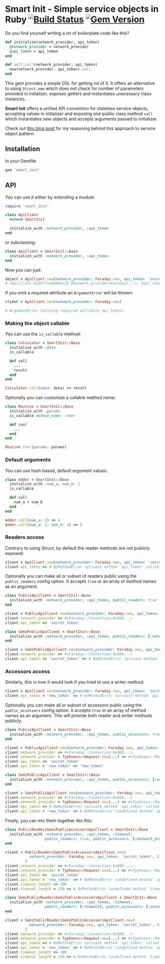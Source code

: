 # Smart Init - Simple service objects in Ruby [![Build Status](https://travis-ci.org/pawurb/smart_init.svg)](https://travis-ci.org/pawurb/smart_init) [![Gem Version](https://badge.fury.io/rb/smart_init.svg)](https://badge.fury.io/rb/smart_init)

Do you find yourself writing a lot of boilerplate code like this?

```ruby
def initialize(network_provider, api_token)
  @network_provider = network_provider
  @api_token = api_token
end

def self.call(network_provider, api_token)
  new(network_provider, api_token).call
end
```

This gem provides a simple DSL for getting rid of it. It offers an alternative to using `Struct.new` which does not check for number of parameters provided in initializer, exposes getters and instantiates unecessary class instances.

**Smart Init** offers a unified API convention for stateless service objects, accepting values in initializer and exposing one public class method `call` which instantiates new objects and accepts arguments passed to initializer.

Check out [this blog post](https://pawelurbanek.com/2018/02/12/ruby-on-rails-service-objects-and-testing-in-isolation/) for my reasoning behind this approach to service object pattern.

## Installation

In your Gemfile

```ruby
gem 'smart_init'
```

## API

You can use it either by extending a module:

```ruby
require 'smart_init'

class ApiClient
  extend SmartInit

  initialize_with :network_provider, :api_token
end
```

or subclassing:

```ruby
class ApiClient < SmartInit::Base
  initialize_with :network_provider, :api_token
end
```

Now you can just:

```ruby
object = ApiClient.new(network_provider: Faraday.new, api_token: 'secret_token')
# <ApiClient:0x007fa16684ec20 @network_provider=Faraday<...>, @api_token="secret_token">
```

If you omit a required attribute an `ArgumentError` will be thrown:

```ruby
client = ApiClient.new(network_provider: Faraday.new)

# ArgumentError (missing required attribute api_token)
```

### Making the object callable

You can use the `is_callable` method:

```ruby
class Calculator < SmartInit::Base
  initialize_with :data
  is_callable

  def call
    ...
    result
  end
end

Calculator.call(data: data) => result
```

Optionally you can customize a callable method name:

```ruby
class Routine < SmartInit::Base
  initialize_with :params
  is_callable method_name: :run!

  def run!
    ...
  end
end

Routine.run!(params: params)
```

### Default arguments

You can use hash based, default argument values:

```ruby
class Adder < SmartInit::Base
  initialize_with :num_a, num_b: 2
  is_callable

  def call
    num_a + num_b
  end
end

Adder.call(num_a: 2) => 4
Adder.call(num_a: 2, num_b: 3) => 5
```

### Readers access

Contrary to using Struct, by default the reader methods are not publicly exposed:

```ruby
client = ApiClient.new(network_provider: Faraday.new, api_token: 'secret_token')
client.api_token => # NoMethodError (private method `api_token' called for #<ApiClient:0x000..>)
```

Optionally you can make all or subset of readers public using the `public_readers` config option. It accepts `true` or an array of method names as an argument.

```ruby
class PublicApiClient < SmartInit::Base
  initialize_with :network_provider, :api_token, public_readers: true
end

client = PublicApiClient.new(network_provider: Faraday.new, api_token: 'secret_token')
client.network_provider => #<Faraday::Connection:0x000...>
client.api_token => 'secret_token'
```

```ruby
class SemiPublicApiClient < SmartInit::Base
  initialize_with :network_provider, :api_token, public_readers: [:network_provider]
end

client = SemiPublicApiClient.new(network_provider: Faraday.new, api_token: 'secret_token')
client.network_provider => #<Faraday::Connection:0x000...>
client.api_token => 'secret_token' => # NoMethodError (private method `api_token' called for #<SemiPublicApiClient:0x000...>)
```

### Accessors access

Similarly, this is how it would look if you tried to use a writer method:

```ruby
client = ApiClient.new(network_provider: Faraday.new, api_token: 'secret_token')
client.api_token = 'new_token' => # NoMethodError (private method `api_token=' called for #<ApiClient:0x000..>)
```

Optionally you can make all or subset of accessors public using the `public_accessors` config option. It accepts `true` or an array of method names as an argument. This will provide both reader and writer methods publicly.

```ruby
class PublicApiClient < SmartInit::Base
  initialize_with :network_provider, :api_token, public_accessors: true
end

client = PublicApiClient.new(network_provider: Faraday.new, api_token: 'secret_token')
client.network_provider => #<Faraday::Connection:0x000...>
client.network_provider = Typhoeus::Request.new(...) => #<Typhoeus::Request:0x000...>
client.api_token => 'secret_token'
client.api_token = 'new_token' => 'new_token'
```

```ruby
class SemiPublicApiClient < SmartInit::Base
  initialize_with :network_provider, :api_token, public_accessors: [:network_provider]
end

client = SemiPublicApiClient.new(network_provider: Faraday.new, api_token: 'secret_token')
client.network_provider => #<Faraday::Connection:0x000...>
client.network_provider = Typhoeus::Request.new(...) => #<Typhoeus::Request:0x000...>
client.api_token => # NoMethodError (private method `api_token' called for #<SemiPublicApiClient:0x000...>)
client.api_token = 'new_token' => # NoMethodError (undefined method `api_token=' called for #<SemiPublicApiClient:0x000...>)
```

Finally, you can mix them together like this:

```ruby
class PublicReadersSemiPublicAccessorsApiClient < SmartInit::Base
  initialize_with :network_provider, :api_token, :timeout,
                  public_readers: true, public_accessors: [:network_provider]
end

client = PublicReadersSemiPublicAccessorsApiClient.new(
           network_provider: Faraday.new, api_token: 'secret_token', timeout_length: 100
         )
client.network_provider => #<Faraday::Connection:0x000...>
client.network_provider = Typhoeus::Request.new(...) => #<Typhoeus::Request:0x000...>
client.api_token => 'secret_token'
client.api_token = 'new_token' => # NoMethodError (undefined method `api_token=' called for #<SemiPublicApiClient:0x000...>)
client.timeout_length => 100
client.timeout_length = 150 => # NoMethodError (undefined method `timeout_length=' called for #<SemiPublicApiClient:0x000...>)
```

```ruby
class SemiPublicReadersSemiPublicAccessorsApiClient < SmartInit::Base
  initialize_with :network_provider, :api_token, :timeout,
                  public_readers: [:timeout], public_accessors: [:network_provider]
end

client = SemiPublicReadersSemiPublicAccessorsApiClient.new(
           network_provider: Faraday.new, api_token: 'secret_token', timeout_length: 100
         )
client.network_provider => #<Faraday::Connection:0x000...>
client.network_provider = Typhoeus::Request.new(...) => #<Typhoeus::Request:0x000...>
client.api_token => # NoMethodError (private method `api_token' called for #<SemiPublicReadersSemiPublicAccessorsApiClient:0x000...>)
client.api_token = 'new_token' => # NoMethodError (undefined method `api_token=' called for #<SemiPublicReadersSemiPublicAccessorsApiClient:0x000...>)
client.timeout_length => 100
client.timeout_length = 150 => # NoMethodError (undefined method `timeout_length=' called for #<SemiPublicReadersSemiPublicAccessorsApiClient:0x000...>)
```
